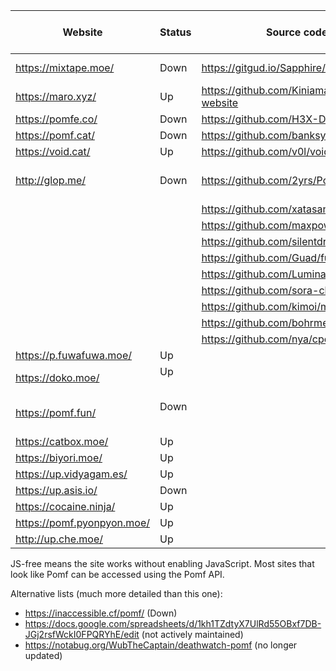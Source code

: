 | Website                    | Status           | Source code                                   | Size limit (MiB) | Notes
|----------------------------|------------------|-----------------------------------------------|-----------------:|---------------------------------------------
| https://mixtape.moe/       | Down             | https://gitgud.io/Sapphire/mixtape.moe        |              100 | Pastebin, voice
| https://maro.xyz/          | Up               | https://github.com/Kiniamaro/maro.xyz-website |               50 |
| https://pomfe.co/          | Down             | https://github.com/H3X-Dev/pomfe.co           |              100 |
| https://pomf.cat/          | Down             | https://github.com/banksymate/Pomf            |               75 |
| https://void.cat/          | Up               | https://github.com/v0l/void.cat               |             2048 |
| http://glop.me/            | Down             | https://github.com/2yrs/Pomf                  |               10 | Uses [IPFS][0], pastebin
|                            |                  | https://github.com/xatasan/registrars         |                  |
|                            |                  | https://github.com/maxpowa/npomf              |                  |
|                            |                  | https://github.com/silentdragonz/chen         |                  |
|                            |                  | https://github.com/Guad/fuwa                  |                  | JS-free
|                            |                  | https://github.com/Luminarys/Eientei          |                  |
|                            |                  | https://github.com/sora-chan/wakaba           |                  | JS-free
|                            |                  | https://github.com/kimoi/madokami.com         |                  |
|                            |                  | https://github.com/bohrmeista/1338            |                  |
|                            |                  | https://github.com/nya/cpomf                  |                  |
| https://p.fuwafuwa.moe/    | Up               |                                               |               50 | JS-free
| https://doko.moe/          | Up               |                                               |              512 | JS-free
| https://pomf.fun/          | Down             |                                               |               50 | JS-free, file type whitelist
| https://catbox.moe/        | Up               |                                               |              200 | JS-free
| https://biyori.moe/        | Up               |                                               |              100 |
| https://up.vidyagam.es/    | Up               |                                               |             1024 |
| https://up.asis.io/        | Down             |                                               |              100 |
| https://cocaine.ninja/     | Up               |                                               |               32 | JS-free
| https://pomf.pyonpyon.moe/ | Up               |                                               |               50 |
| http://up.che.moe/         | Up               |                                               |               50 |

JS-free means the site works without enabling JavaScript. Most sites that look like Pomf can be accessed
using the Pomf API.

Alternative lists (much more detailed than this one):
 - https://inaccessible.cf/pomf/ (Down)
 - https://docs.google.com/spreadsheets/d/1kh1TZdtyX7UlRd55OBxf7DB-JGj2rsfWckI0FPQRYhE/edit (not actively maintained)
 - https://notabug.org/WubTheCaptain/deathwatch-pomf (no longer updated)

[0]: http://ipfs.io/
